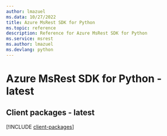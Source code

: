```yaml
---
author: lmazuel
ms.data: 10/27/2022
title: Azure MsRest SDK for Python
ms.topic: reference
description: Reference for Azure MsRest SDK for Python
ms.service: msrest
ms.author: lmazuel
ms.devlang: python
---
```

# Azure MsRest SDK for Python - latest

## Client packages - latest
[!INCLUDE [client-packages](msrest-client-index.md)]